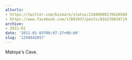 ```yaml
---
alturls:
- https://twitter.com/bismark/status/21840088178626560
- https://www.facebook.com/17803937/posts/816270834719
archive:
- 2011-01
date: '2011-01-03T08:07:37+00:00'
slug: '1294042057'
---
```


Matoya's Cave.

